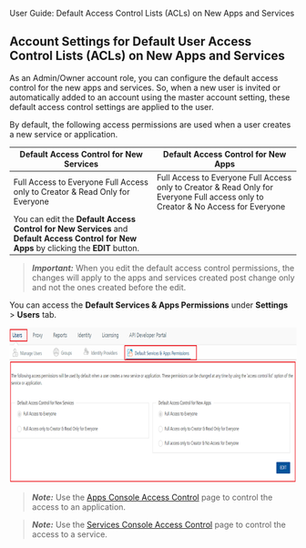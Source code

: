                                

User Guide: Default Access Control Lists (ACLs) on New Apps and Services

Account Settings for Default User Access Control Lists (ACLs) on New Apps and Services
--------------------------------------------------------------------------------------

As an Admin/Owner account role, you can configure the default access control for the new apps and services. So, when a new user is invited or automatically added to an account using the master account setting, these default access control settings are applied to the user.

By default, the following access permissions are used when a user creates a new service or application.

  
| Default Access Control for New Services | Default Access Control for New Apps |
| --- | --- |
| Full Access to Everyone Full Access only to Creator & Read Only for Everyone | Full Access to Everyone Full Access only to Creator & Read Only for Everyone Full access only to Creator & No Access for Everyone |
| You can edit the **Default Access Control for New Services** and **Default Access Control for New Apps** by clicking the **EDIT** button. ||

> **_Important:_** When you edit the default access control permissions, the changes will apply to the apps and services created post change only and not the ones created before the edit.

You can access the **Default Services & Apps Permissions** under **Settings** \> **Users** tab.

![](Resources/Images/DefaultServicesAppsPermissions_628x340.png)

> **_Note:_** Use the [Apps Console Access Control](../../../Foundry/voltmx_foundry_roles_access_control_guide/Content/ConsoleAccessControl.md#how-to-use-access-control-for-applications) page to control the access to an application.

> **_Note:_** Use the [Services Console Access Control](../../../Foundry/voltmx_foundry_roles_access_control_guide/Content/ConsoleAccessControl.md#how-to-use-access-control-for-services) page to control the access to a service.
